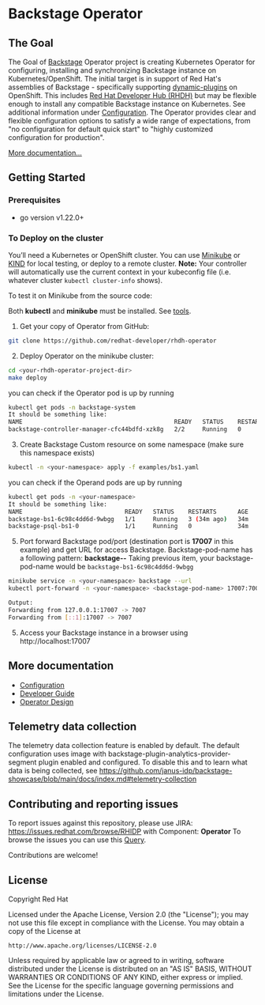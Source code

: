 # Backstage Operator

## The Goal
The Goal of [Backstage](https://backstage.io) Operator project is creating Kubernetes Operator for configuring, installing and synchronizing Backstage instance on Kubernetes/OpenShift. 
The initial target is in support of Red Hat's assemblies of Backstage - specifically supporting [dynamic-plugins](https://github.com/janus-idp/backstage-showcase/blob/main/docs/dynamic-plugins.md) on OpenShift. This includes [Red Hat Developer Hub (RHDH)](https://developers.redhat.com/rhdh) but may be flexible enough to install any compatible Backstage instance on Kubernetes. See additional information under [Configuration](docs/configuration.md).
The Operator provides clear and flexible configuration options to satisfy a wide range of expectations, from "no configuration for default quick start" to "highly customized configuration for production".

[More documentation...](#more-documentation)

## Getting Started

### Prerequisites
- go version v1.22.0+

### To Deploy on the cluster
You’ll need a Kubernetes or OpenShift cluster. You can use [Minikube](https://minikube.sigs.k8s.io/docs/) or [KIND](https://sigs.k8s.io/kind) for local testing, or deploy to a remote cluster.
**Note:** Your controller will automatically use the current context in your kubeconfig file (i.e. whatever cluster `kubectl cluster-info` shows).

To test it on Minikube from the source code:

Both **kubectl** and **minikube** must be installed. See [tools](https://kubernetes.io/docs/tasks/tools/).

1.  Get your copy of Operator from GitHub: 
```sh
git clone https://github.com/redhat-developer/rhdh-operator
```
2. Deploy Operator on the minikube cluster:
```sh
cd <your-rhdh-operator-project-dir>
make deploy
```
you can check if the Operator pod is up by running 
```sh
kubectl get pods -n backstage-system
It should be something like:
NAME                                           READY   STATUS    RESTARTS   AGE
backstage-controller-manager-cfc44bdfd-xzk8g   2/2     Running   0          32s
```
3. Create Backstage Custom resource on some namespace (make sure this namespace exists)
```sh
kubectl -n <your-namespace> apply -f examples/bs1.yaml
```
you can check if the Operand pods are up by running
```sh
kubectl get pods -n <your-namespace>
It should be something like:
NAME                             READY   STATUS    RESTARTS      AGE
backstage-bs1-6c98c4dd6d-9wbgg   1/1     Running   3 (34m ago)   34m
backstage-psql-bs1-0             1/1     Running   0             34m

```

5. Port forward Backstage pod/port (destination port is **17007** in this example) and get URL for access Backstage.
Backstage-pod-name has a following pattern: **backstage-<name-of-CR>-<random-sequence>**
Taking previous item, your backstage-pod-name would be `backstage-bs1-6c98c4dd6d-9wbgg`

```sh
minikube service -n <your-namespace> backstage --url
kubectl port-forward -n <your-namespace> <backstage-pod-name> 17007:7007

Output:
Forwarding from 127.0.0.1:17007 -> 7007
Forwarding from [::1]:17007 -> 7007
```
5. Access your Backstage instance in a browser using http://localhost:17007

## More documentation

- [Configuration](docs/configuration.md)
- [Developer Guide](docs/developer.md)
- [Operator Design](docs/design.md)

## Telemetry data collection

The telemetry data collection feature is enabled by default. The default configuration uses image with backstage-plugin-analytics-provider-segment plugin enabled and configured. To disable this and to learn what data is being collected, see https://github.com/janus-idp/backstage-showcase/blob/main/docs/index.md#telemetry-collection

## Contributing and reporting issues

To report issues against this repository, please use JIRA: https://issues.redhat.com/browse/RHIDP with Component: **Operator**
To browse the issues you can use this [Query](https://issues.redhat.com/issues/?filter=-4&jql=project%20%3D%20%22Red%20Hat%20Internal%20Developer%20Platform%22%20%20AND%20component%20%3D%20Operator%20AND%20resolution%20%3D%20Unresolved%20ORDER%20BY%20status%2C%20priority%2C%20updated%20%20%20%20DESC).

Contributions are welcome! 

## License

Copyright Red Hat

Licensed under the Apache License, Version 2.0 (the "License");
you may not use this file except in compliance with the License.
You may obtain a copy of the License at

    http://www.apache.org/licenses/LICENSE-2.0

Unless required by applicable law or agreed to in writing, software
distributed under the License is distributed on an "AS IS" BASIS,
WITHOUT WARRANTIES OR CONDITIONS OF ANY KIND, either express or implied.
See the License for the specific language governing permissions and
limitations under the License.


